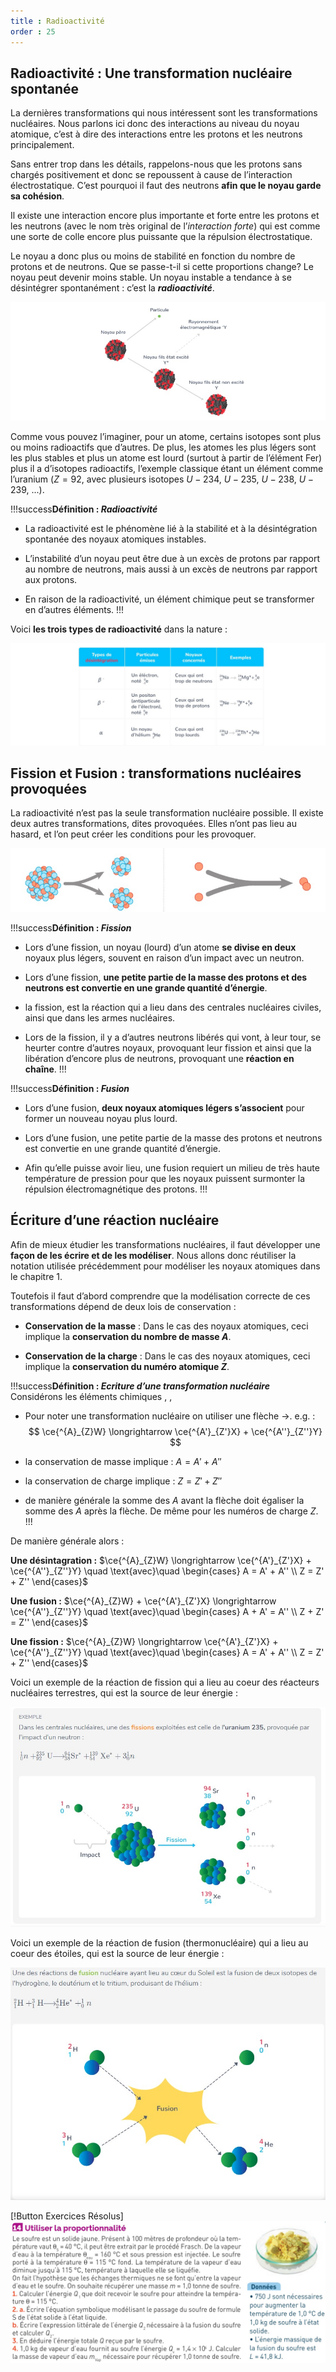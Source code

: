 ```yaml
---
title : Radioactivité
order : 25
---
```


## Radioactivité : Une transformation nucléaire spontanée

La dernières transformations qui nous intéressent sont les transformations nucléaires. Nous parlons ici donc des interactions au niveau du noyau atomique, c’est à dire des interactions entre les protons et les neutrons principalement.

Sans entrer trop dans les détails, rappelons-nous que les protons sans chargés positivement et donc se repoussent à cause de l’interaction électrostatique. C’est pourquoi il faut des neutrons **afin que le noyau garde sa cohésion**.

Il existe une interaction encore plus importante et forte entre les protons et les neutrons (avec le nom très original de l’*interaction forte*) qui est comme une sorte de colle encore plus puissante que la répulsion électrostatique.

Le noyau a donc plus ou moins de stabilité en fonction du nombre de protons et de neutrons. Que se passe-t-il si cette proportions change? Le noyau peut devenir moins stable. Un noyau instable a tendance à se désintégrer spontanément : c’est la ***radioactivité***.

![](../img/8/desintegre.jpg)

Comme vous pouvez l’imaginer, pour un atome, certains isotopes sont plus ou moins radioactifs que d’autres. De plus, les atomes les plus légers sont les plus stables et plus un atome est lourd (surtout à partir de l’élément Fer) plus il a d’isotopes radioactifs, l’exemple classique étant un élément comme l’uranium ($Z=92$, avec plusieurs isotopes
$U-234$, $U-235$, $U-238$, $U-239$, ...).

!!!success**Définition : *Radioactivité***

- La radioactivité est le phénomène lié à la stabilité et à la désintégration spontanée des noyaux atomiques instables.

- L’instabilité d’un noyau peut être due à un excès de protons par rapport au nombre de neutrons, mais aussi à un excès de neutrons par rapport aux protons.

- En raison de la radioactivité, un élément chimique peut se transformer en d’autres éléments.
!!!

Voici **les trois types de radioactivité** dans la nature :

![](../img/8/egdesintegre.jpg)

## Fission et Fusion : transformations nucléaires provoquées

La radioactivité n’est pas la seule transformation nucléaire possible. Il existe deux autres transformations, dites provoquées. Elles n’ont pas lieu au hasard, et l’on peut créer les conditions pour les provoquer.

![Fission à gauche, Fusion à droite](../img/8/fissionfusion.jpg)

!!!success**Définition : *Fission***

- Lors d’une fission, un noyau (lourd) d’un atome **se divise en deux** noyaux plus légers, souvent en raison d’un impact avec un neutron.

- Lors d’une fission, **une petite partie de la masse des protons et des neutrons est convertie en une grande quantité d’énergie**.

- la fission, est la réaction qui a lieu dans des centrales nucléaires civiles, ainsi que dans les armes nucléaires.

- Lors de la fission, il y a d’autres neutrons libérés qui vont, à leur tour, se heurter contre d’autres noyaux, provoquant leur fission et ainsi que la libération d’encore plus de neutrons, provoquant une **réaction en chaîne**. 
!!!

!!!success**Définition : *Fusion***

- Lors d’une fusion, **deux noyaux atomiques légers s’associent** pour former un nouveau noyau plus lourd.

- Lors d’une fusion, une petite partie de la masse des protons et neutrons est convertie en une grande quantité d’énergie.

- Afin qu’elle puisse avoir lieu, une fusion requiert un milieu de très haute température de pression pour que les noyaux puissent surmonter la répulsion électromagnétique des protons.
!!!

## Écriture d’une réaction nucléaire

Afin de mieux étudier les transformations nucléaires, il faut développer une **façon de les écrire et de les modéliser**. Nous allons donc réutiliser la notation utilisée précédemment pour modéliser les noyaux atomiques dans le chapitre 1.

Toutefois il faut d’abord comprendre que la modélisation correcte de ces transformations dépend de deux lois de conservation :

- **Conservation de la masse** : Dans le cas des noyaux atomiques, ceci implique la **conservation du nombre de masse $A$**.

- **Conservation de la charge** : Dans le cas des noyaux atomiques, ceci implique la **conservation du numéro atomique $Z$**.

!!!success**Définition : *Ecriture d’une transformation nucléaire***  
Considérons les éléments chimiques , ,

- Pour noter une transformation nucléaire on utiliser une flèche $\longrightarrow$. e.g. :
  $$
  \ce{^{A}_{Z}W} \longrightarrow \ce{^{A'}_{Z'}X} + \ce{^{A''}_{Z''}Y}
  $$

- la conservation de masse implique : $A = A' + A''$

- la conservation de charge implique : $Z = Z' + Z''$

- de manière générale la somme des $A$ avant la flèche doit égaliser la somme des $A$ après la flèche. De même pour les numéros de charge $Z$.
!!!

De manière générale alors :

**Une désintagration :**
$\ce{^{A}_{Z}W} \longrightarrow \ce{^{A'}_{Z'}X} + \ce{^{A''}_{Z''}Y} \quad \text{avec}\quad
\begin{cases}
A = A' + A'' \\
Z = Z' + Z''
\end{cases}$

**Une fusion :**
$\ce{^{A}_{Z}W} + \ce{^{A'}_{Z'}X}  \longrightarrow \ce{^{A''}_{Z''}Y} \quad \text{avec}\quad
\begin{cases}
A + A' = A'' \\
Z + Z' = Z''
\end{cases}$

**Une fission :**
$\ce{^{A}_{Z}W} \longrightarrow \ce{^{A'}_{Z'}X} + \ce{^{A''}_{Z''}Y} \quad \text{avec}\quad
\begin{cases}
A = A' + A'' \\
Z = Z' + Z''
\end{cases}$

Voici un exemple de la réaction de fission qui a lieu au coeur des réacteurs nucléaires terrestres, qui est la source de leur énergie :

![](../img/8/fissionexemple.jpg)

Voici un exemple de la réaction de fusion (thermonucléaire) qui a lieu au coeur des étoiles, qui est la source de leur énergie :

![](../img/8/fusionexemple.jpg)

[!Button Exercices Résolus]
![](../img/8/xoproportionalite.jpg)